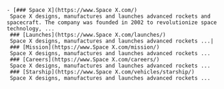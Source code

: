     - [### Space X](https://www.Space X.com/)
     Space X designs, manufactures and launches advanced rockets and spacecraft. The company was founded in 2002 to revolutionize space technology, ...
     ### [Launches](https://www.Space X.com/launches/)
     Space X designs, manufactures and launches advanced rockets ...|
     ### [Mission](https://www.Space X.com/mission/)
     Space X designs, manufactures and launches advanced rockets ...
     ### [Careers](https://www.Space X.com/careers/)
     Space X designs, manufactures and launches advanced rockets ...
     ### [Starship](https://www.Space X.com/vehicles/starship/)
     Space X designs, manufactures and launches advanced rockets ...

